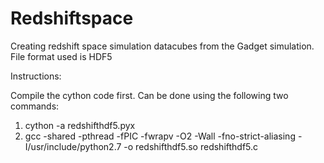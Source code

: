# Redshiftspace
Creating redshift space simulation datacubes from the Gadget simulation. File format used is HDF5

Instructions:

Compile the cython code first. Can be done using the following two commands:

1. cython -a redshifthdf5.pyx
2. gcc -shared -pthread -fPIC -fwrapv -O2 -Wall -fno-strict-aliasing -I/usr/include/python2.7 -o redshifthdf5.so redshifthdf5.c

